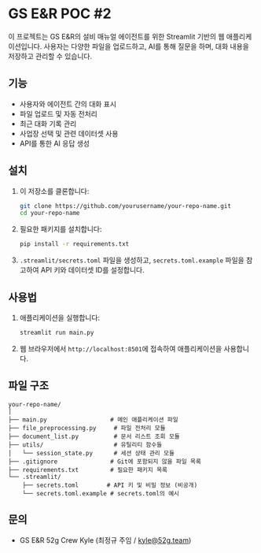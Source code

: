 # GS E&R POC #2

이 프로젝트는 GS E&R의 설비 매뉴얼 에이전트를 위한 Streamlit 기반의 웹 애플리케이션입니다. 사용자는 다양한 파일을 업로드하고, AI를 통해 질문을 하며, 대화 내용을 저장하고 관리할 수 있습니다.

## 기능

- 사용자와 에이전트 간의 대화 표시
- 파일 업로드 및 자동 전처리
- 최근 대화 기록 관리
- 사업장 선택 및 관련 데이터셋 사용
- API를 통한 AI 응답 생성

## 설치

1. 이 저장소를 클론합니다:

   ```bash
   git clone https://github.com/yourusername/your-repo-name.git
   cd your-repo-name
   ```

2. 필요한 패키지를 설치합니다:

   ```bash
   pip install -r requirements.txt
   ```

3. `.streamlit/secrets.toml` 파일을 생성하고, `secrets.toml.example` 파일을 참고하여 API 키와 데이터셋 ID를 설정합니다.

## 사용법

1. 애플리케이션을 실행합니다:

   ```bash
   streamlit run main.py
   ```

2. 웹 브라우저에서 `http://localhost:8501`에 접속하여 애플리케이션을 사용합니다.

## 파일 구조

```
your-repo-name/
│
├── main.py                  # 메인 애플리케이션 파일
├── file_preprocessing.py     # 파일 전처리 모듈
├── document_list.py          # 문서 리스트 조회 모듈
├── utils/                    # 유틸리티 함수들
│   └── session_state.py      # 세션 상태 관리 모듈
├── .gitignore               # Git에 포함되지 않을 파일 목록
├── requirements.txt         # 필요한 패키지 목록
└── .streamlit/
    ├── secrets.toml        # API 키 및 비밀 정보 (비공개)
    └── secrets.toml.example # secrets.toml의 예시
```

## 문의

- GS E&R 52g Crew Kyle (최정규 주임 / kyle@52g.team)
